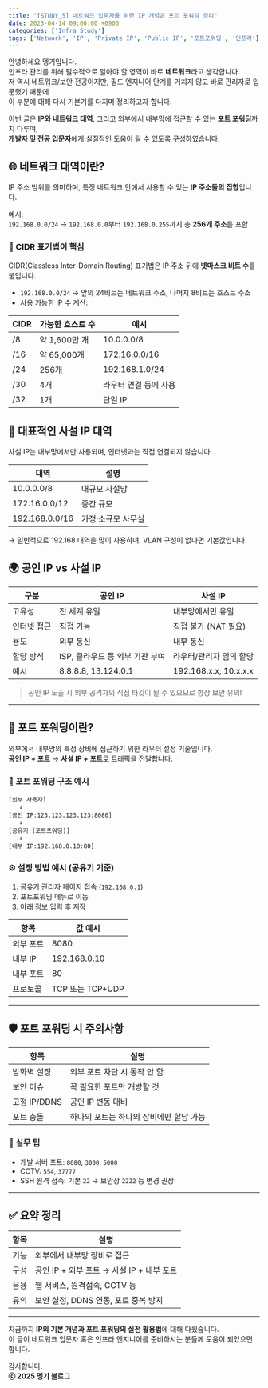 ```yaml
---
title: "[STUDY_5] 네트워크 입문자를 위한 IP 개념과 포트 포워딩 정리"
date: 2025-04-14 09:00:00 +0900
categories: ['Infra_Study']
tags: ['Network', 'IP', 'Private IP', 'Public IP', '포트포워딩', '인프라']
---
```


안녕하세요 멩기입니다.  
인프라 관리를 위해 필수적으로 알아야 할 영역이 바로 **네트워크**라고 생각합니다.  
저 역시 네트워크/보안 전공이지만, 필드 엔지니어 단계를 거치지 않고 바로 관리자로 입문했기 때문에  
이 부분에 대해 다시 기본기를 다지며 정리하고자 합니다.

이번 글은 **IP와 네트워크 대역**, 그리고 외부에서 내부망에 접근할 수 있는 **포트 포워딩**까지 다루며,  
**개발자 및 전공 입문자**에게 실질적인 도움이 될 수 있도록 구성하였습니다.

## 🌐 네트워크 대역이란?

IP 주소 범위를 의미하며, 특정 네트워크 안에서 사용할 수 있는 **IP 주소들의 집합**입니다.

예시:  
`192.168.0.0/24` → `192.168.0.0`부터 `192.168.0.255`까지 총 **256개 주소**를 포함

### 🧠 CIDR 표기법이 핵심

CIDR(Classless Inter-Domain Routing) 표기법은 IP 주소 뒤에 **넷마스크 비트 수**를 붙입니다.

- `192.168.0.0/24` → 앞의 24비트는 네트워크 주소, 나머지 8비트는 호스트 주소
- 사용 가능한 IP 수 계산:

| CIDR | 가능한 호스트 수 | 예시 |
|------|------------------|------|
| /8   | 약 1,600만 개     | 10.0.0.0/8 |
| /16  | 약 65,000개      | 172.16.0.0/16 |
| /24  | 256개            | 192.168.1.0/24 |
| /30  | 4개              | 라우터 연결 등에 사용 |
| /32  | 1개              | 단일 IP |

## 🧩 대표적인 사설 IP 대역

사설 IP는 내부망에서만 사용되며, 인터넷과는 직접 연결되지 않습니다.

| 대역           | 설명             |
|----------------|------------------|
| 10.0.0.0/8     | 대규모 사설망     |
| 172.16.0.0/12  | 중간 규모         |
| 192.168.0.0/16 | 가정·소규모 사무실 |

→ 일반적으로 192.168 대역을 많이 사용하며, VLAN 구성이 없다면 기본값입니다.

## 🌍 공인 IP vs 사설 IP

| 구분       | 공인 IP                        | 사설 IP                      |
|------------|----------------------------------|-------------------------------|
| 고유성     | 전 세계 유일                     | 내부망에서만 유일              |
| 인터넷 접근 | 직접 가능                        | 직접 불가 (NAT 필요)           |
| 용도       | 외부 통신                        | 내부 통신                     |
| 할당 방식  | ISP, 클라우드 등 외부 기관 부여   | 라우터/관리자 임의 할당         |
| 예시       | 8.8.8.8, 13.124.0.1             | 192.168.x.x, 10.x.x.x         |

> 공인 IP 노출 시 외부 공격자의 직접 타깃이 될 수 있으므로 항상 보안 유의!

---

## 🚪 포트 포워딩이란?

외부에서 내부망의 특정 장비에 접근하기 위한 라우터 설정 기술입니다.  
**공인 IP + 포트** → **사설 IP + 포트**로 트래픽을 전달합니다.

### 📍 포트 포워딩 구조 예시

```
[외부 사용자]
   ↓
[공인 IP:123.123.123.123:8080]
   ↓
[공유기 (포트포워딩)]
   ↓
[내부 IP:192.168.0.10:80]
```

### ⚙️ 설정 방법 예시 (공유기 기준)

1. 공유기 관리자 페이지 접속 (`192.168.0.1`)
2. 포트포워딩 메뉴로 이동
3. 아래 정보 입력 후 저장

| 항목       | 값 예시            |
|------------|--------------------|
| 외부 포트   | 8080               |
| 내부 IP     | 192.168.0.10       |
| 내부 포트   | 80                 |
| 프로토콜    | TCP 또는 TCP+UDP   |

---

## 🛡️ 포트 포워딩 시 주의사항

| 항목         | 설명 |
|--------------|------|
| 방화벽 설정   | 외부 포트 차단 시 동작 안 함 |
| 보안 이슈     | 꼭 필요한 포트만 개방할 것 |
| 고정 IP/DDNS | 공인 IP 변동 대비 |
| 포트 충돌     | 하나의 포트는 하나의 장비에만 할당 가능 |

### 🧠 실무 팁

- 개발 서버 포트: `8080`, `3000`, `5000`
- CCTV: `554`, `37777`
- SSH 원격 접속: 기본 `22` → 보안상 `2222` 등 변경 권장

---

## ✅ 요약 정리

| 항목 | 설명 |
|------|------|
| 기능 | 외부에서 내부망 장비로 접근 |
| 구성 | 공인 IP + 외부 포트 → 사설 IP + 내부 포트 |
| 응용 | 웹 서비스, 원격접속, CCTV 등 |
| 유의 | 보안 설정, DDNS 연동, 포트 중복 방지 |

---

지금까지 **IP의 기본 개념과 포트 포워딩의 실전 활용법**에 대해 다뤘습니다.  
이 글이 네트워크 입문자 혹은 인프라 엔지니어를 준비하시는 분들께 도움이 되었으면 합니다.  

감사합니다.  
**ⓒ 2025 멩기 블로그**
